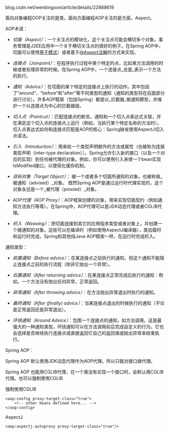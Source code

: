 blog.csdn.net/wenbingoon/article/details/22888619



面向对象编程OOP关注的是类，面向方面编程AOP关注的是方面，Aspect。

AOP术语：

* _切面（Aspect）_：一个关注点的模块化，这个关注点可能会横切多个对象。事务管理是J2EE应用中一个关于横切关注点的很好的例子。在Spring AOP中，切面可以使用[基于模式](http://shouce.jb51.net/spring/aop.html#aop-schema)）或者基于[@Aspect注解](http://shouce.jb51.net/spring/aop.html#aop-ataspectj)的方式来实现。

* _连接点（Joinpoint）_：在程序执行过程中某个特定的点，比如某方法调用的时候或者处理异常的时候。在Spring AOP中，一个连接点_总是_表示一个方法的执行。

* _通知（Advice）_：在切面的某个特定的连接点上执行的动作。其中包括了“around”、“before”和“after”等不同类型的通知（通知的类型将在后面部分进行讨论）。许多AOP框架（包括Spring）都是以_拦截器_做通知模型，并维护一个以连接点为中心的拦截器链。

* _切入点（Pointcut）_：匹配连接点的断言。通知和一个切入点表达式关联，并在满足这个切入点的连接点上运行（例如，当执行某个特定名称的方法时）。切入点表达式如何和连接点匹配是AOP的核心：Spring缺省使用AspectJ切入点语法。

* _引入（Introduction）_：用来给一个类型声明额外的方法或属性（也被称为连接类型声明（inter-type declaration））。Spring允许引入新的接口（以及一个对应的实现）到任何被代理的对象。例如，你可以使用引入来使一个bean实现IsModified接口，以便简化缓存机制。

* _目标对象（Target Object）_： 被一个或者多个切面所通知的对象。也被称做_被通知（advised）_对象。 既然Spring AOP是通过运行时代理实现的，这个对象永远是一个_被代理（proxied）_对象。

* _AOP代理（AOP Proxy）_：AOP框架创建的对象，用来实现切面契约（例如通知方法执行等等）。在Spring中，AOP代理可以是JDK动态代理或者CGLIB代理。

* _织入（Weaving）_：把切面连接到其它的应用程序类型或者对象上，并创建一个被通知的对象。这些可以在编译时（例如使用AspectJ编译器），类加载时和运行时完成。Spring和其他纯Java AOP框架一样，在运行时完成织入。

通知类型：

* _前置通知（Before advice）_：在某连接点之前执行的通知，但这个通知不能阻止连接点之前的执行流程（除非它抛出一个异常）。

* _后置通知（After returning advice）_：在某连接点正常完成后执行的通知：例如，一个方法没有抛出任何异常，正常返回。

* _异常通知（After throwing advice）_：在方法抛出异常退出时执行的通知。

* _最终通知（After \(finally\) advice）_：当某连接点退出的时候执行的通知（不论是正常返回还是异常退出）。

* _环绕通知（Around Advice）_：包围一个连接点的通知，如方法调用。这是最强大的一种通知类型。环绕通知可以在方法调用前后完成自定义的行为。它也会选择是否继续执行连接点或直接返回它自己的返回值或抛出异常来结束执行。

Spring AOP：

Spring AOP 默认使用JDK动态代理作为AOP代理。所以只能对接口做代理。

Spring AOP 也能用CGLIB代理，在一个类没有实现一个接口时，会默认用CGLIB代理。也可以强制使用CGLIB

强制使用CGLIB

```
<aop:config proxy-target-class="true">
    <!-- other beans defined here... -->
</aop:config>
```

AspectJ

```
<aop:aspectj-autoproxy proxy-target-class="true"/>
```




